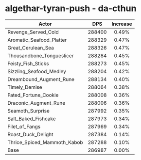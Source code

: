 # algethar-tyran-push - da-cthun
| Actor | DPS | Increase |
|---|:---:|:---:|
|Revenge_Served_Cold|288400|0.49%|
|Aromatic_Seafood_Platter|288329|0.47%|
|Great_Cerulean_Sea|288326|0.47%|
|Thousandbone_Tongueslicer|288284|0.45%|
|Feisty_Fish_Sticks|288273|0.45%|
|Sizzling_Seafood_Medley|288204|0.42%|
|Dreambound_Augment_Rune|288134|0.40%|
|Timely_Demise|288064|0.38%|
|Fated_Fortune_Cookie|288008|0.36%|
|Draconic_Augment_Rune|288006|0.36%|
|Seamoth_Surprise|287992|0.35%|
|Salt_Baked_Fishcake|287973|0.34%|
|Filet_of_Fangs|287969|0.34%|
|Roast_Duck_Delight|287384|0.14%|
|Thrice_Spiced_Mammoth_Kabob|287288|0.10%|
|Base|286987|0.00%|
